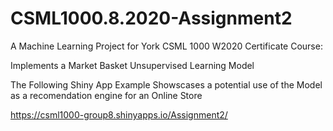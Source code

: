 # CSML1000.8.2020-Assignment2
A Machine Learning Project for York CSML 1000 W2020 Certificate Course:

Implements a Market Basket Unsupervised Learning Model

The Following Shiny App Example Showscases a potential use of the Model as a recomendation engine for an Online Store

https://csml1000-group8.shinyapps.io/Assignment2/
